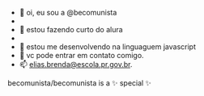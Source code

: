 - 👋 oi, eu sou a @becomunista
- 
- 👀 estou fazendo curto do alura
- 
- 🌱 estou me desenvolvendo na linguaguem javascript
- 💞️ vc pode entrar em contato comigo.
- 📫 elias.brenda@escola.pr.gov.br.

becomunista/becomunista is a ✨ special ✨ 
